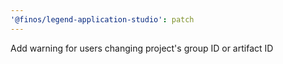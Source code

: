 ```yaml
---
'@finos/legend-application-studio': patch
---
```


Add warning for users changing project's group ID or artifact ID
